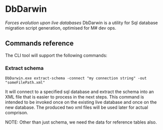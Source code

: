 # DbDarwin
*Forces evolution upon live databases*
DbDarwin is a utility for Sql database migration script generation, optimised for M# dev ops.  

## Commands reference
The CLI tool will support the following commands:
### Extract schema
```
DbDarwin.exe extract-schema -connect "my connection string" -out "someFilePath.xml"
```
It will connect to a specified sql database and extract the schema into an XML file that is easier to process in the next steps. This command is intended to be invoked once on the existing live database and once on the new database. The produced two xml files will be used later for actual comprison.

NOTE: Other than just schema, we need the data for reference tables also.
